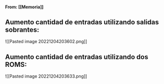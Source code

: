#### From: [[Memoria]]

## Aumento cantidad de entradas utilizando salidas sobrantes:
![[Pasted image 20221204203602.png]]

## Aumento cantidad de entradas utilizando dos ROMS:
![[Pasted image 20221204203633.png]]


